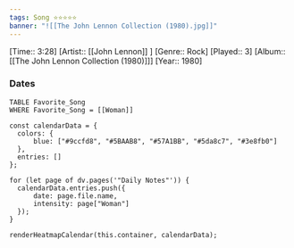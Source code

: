 ```yaml
---
tags: Song ⭐⭐⭐⭐⭐ 
banner: "![[The John Lennon Collection (1980).jpg]]"
---
```

[Time:: 3:28]
[Artist:: [[John Lennon]] ]
[Genre:: Rock]
[Played:: 3]
[Album:: [[The John Lennon Collection (1980)]]]
[Year:: 1980]
### Dates
````dataview
TABLE Favorite_Song
WHERE Favorite_Song = [[Woman]]
````
  ```dataviewjs
const calendarData = { 
	colors: { 
		blue: ["#9ccfd8", "#5BAAB8", "#57A1BB", "#5da8c7", "#3e8fb0"] 
	}, 
	entries: [] 
}; 

for (let page of dv.pages('"Daily Notes"')) { 
	calendarData.entries.push({ 
		date: page.file.name, 
		intensity: page["Woman"]
	}); 
} 

renderHeatmapCalendar(this.container, calendarData);
```
